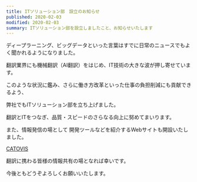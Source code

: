 ```yaml
---
title: ITソリューション部　設立のお知らせ
published: 2020-02-03
modified: 2020-02-03
summary: ITソリューション部を設立しましたこと、お知らせいたします
---
```


ディープラーニング、ビッグデータといった言葉はすでに日常のニュースでもよく聞かれるようになりました。

翻訳業界にも機械翻訳（AI翻訳）をはじめ、IT技術の大きな波が押し寄せています。

このような状況に鑑み、さらに働き方改革といった仕事の負担削減にも貢献できるよう、

弊社でもITソリューション部を立ち上げました。

翻訳とITをつなぎ、品質・スピードのさらなる向上に努めてまいります。

また、情報発信の場として 開発ツールなどを紹介するWebサイトも開設いたしました。

[CATOVIS](https://catovis.com/)

翻訳に携わる皆様の情報共有の場となれば幸いです。

今後ともどうぞよろしくお願いいたします。
